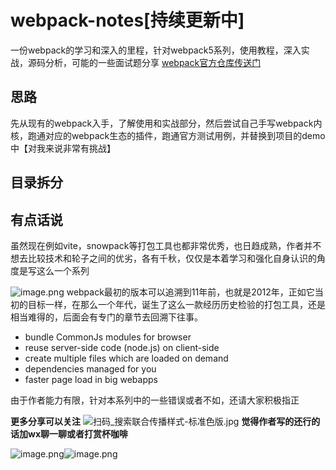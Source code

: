 # webpack-notes[持续更新中]
一份webpack的学习和深入的里程，针对webpack5系列，使用教程，深入实战，源码分析，可能的一些面试题分享
[webpack官方仓库传送门](https://github.com/webpack/webpack)
## 思路
先从现有的webpack入手，了解使用和实战部分，然后尝试自己手写webpack内核，跑通对应的webpack生态的插件，跑通官方测试用例，并替换到项目的demo中【对我来说非常有挑战】
## 目录拆分

 



## 
## 有点话说
虽然现在例如vite，snowpack等打包工具也都非常优秀，也日趋成熟，作者并不想去比较技术和轮子之间的优劣，各有千秋，仅仅是本着学习和强化自身认识的角度是写这么一个系列

![image.png](https://cdn.nlark.com/yuque/0/2023/png/471977/1690261907360-5045bf7e-b9c6-4218-86ad-d42b92e97c06.png#averageHue=%23f5f5f4&clientId=u303db131-1b0a-4&from=paste&height=739&id=u6a0305de&originHeight=1478&originWidth=2478&originalType=binary&ratio=2&rotation=0&showTitle=false&size=399424&status=done&style=none&taskId=ubddd1708-0d03-465e-a6a4-32c5a0c15e7&title=&width=1239)
webpack最初的版本可以追溯到11年前，也就是2012年，正如它当初的目标一样，在那么一个年代，诞生了这么一款经历历史检验的打包工具，还是相当难得的，后面会有专门的章节去回溯下往事。

- bundle CommonJs modules for browser
- reuse server-side code (node.js) on client-side
- create multiple files which are loaded on demand
- dependencies managed for you
- faster page load in big webapps

由于作者能力有限，针对本系列中的一些错误或者不如，还请大家积极指正

**更多分享可以关注**
![扫码_搜索联合传播样式-标准色版.jpg](https://cdn.nlark.com/yuque/0/2023/jpeg/471977/1690253880304-5aec5234-756e-43d9-a03d-370d005191e0.jpeg#averageHue=%23fdfefc&clientId=u303db131-1b0a-4&from=paste&height=204&id=TJFwL&originHeight=624&originWidth=1710&originalType=binary&ratio=2&rotation=0&showTitle=false&size=143140&status=done&style=none&taskId=uabc4731d-4c22-4420-9f09-4f0d9f269ba&title=&width=559)
**觉得作者写的还行的话加wx聊一聊或者打赏杯咖啡**

![image.png](https://cdn.nlark.com/yuque/0/2023/png/471977/1690254376341-b85949e1-aa91-45ec-85ac-acfd702e8fb9.png#averageHue=%23d5d5d5&clientId=u303db131-1b0a-4&from=paste&height=373&id=QHwnx&originHeight=1575&originWidth=1194&originalType=binary&ratio=2&rotation=0&showTitle=false&size=250949&status=done&style=none&taskId=u3b347e08-9b67-4e30-bca4-412834b122b&title=&width=283)![image.png](https://cdn.nlark.com/yuque/0/2023/png/471977/1690254391914-9b48b4dd-7a14-45e0-98a2-2519e9a88631.png#averageHue=%23f9f9f4&clientId=u303db131-1b0a-4&from=paste&height=375&id=tOPzD&originHeight=1124&originWidth=828&originalType=binary&ratio=2&rotation=0&showTitle=false&size=124326&status=done&style=none&taskId=u9a142675-b88c-4db8-aa3c-3358e6be3f1&title=&width=276)
